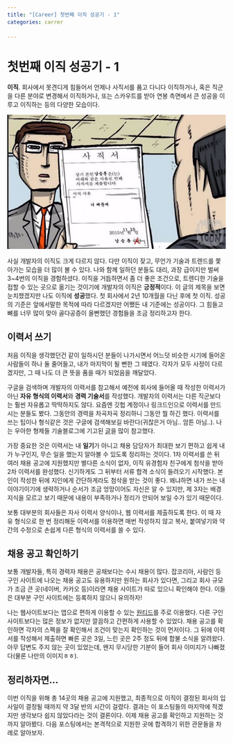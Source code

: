 ```yaml
---
title: "[Career] 첫번째 이직 성공기 - 1"
categories: carrer

---
```


# 첫번째 이직 성공기 - 1

**이직**. 회사에서 못견디게 힘들어서 언제나 사직서를 품고 다니다 이직하거나, 혹은 직군을 다른 분야로 변경해서 이직하거나, 또는 스카우트를 받아 연봉 측면에서 큰 성공을 이루고 이직하는 등의 다양한 모습이다.

![출처: 웹툰 마음의 소리](https://github.com/monkey3199/monkey3199.github.io/blob/master/assets/images/2019-04-20-first-career-1.png)



사실 개발자의 이직도 크게 다르지 않다. 다만 이직이 잦고, 무언가 기술과 트렌드를 쫓아가는 모습을 더 많이 볼 수 있다. 나와 함께 일하던 분들도 대리, 과장 급이지만 벌써 3~4번의 이직을 경험하셨다. 이직을 거듭하면서 좀 더 좋은 조건으로, 트렌디한 기술을 접할 수 있는 곳으로 옮기는 것이기에 개발자의 이직은 **긍정적**이다. 이 글의 제목을 보면 눈치챘겠지만 나도 이직에 **성공**했다. 첫 회사에서 2년 10개월을 다닌 후에 첫 이직. 성공의 기준은 앞에서말한 목적에 따라 다르겠지만 어쨌든 내 기준에는 성공이다. 그 힘들고 뼈를 너무 많이 맞아 골다공증이 올뻔했던 경험들을 조금 정리하고자 한다.



## 이력서 쓰기

처음 이직을 생각했던건 같이 일하시던 분들이 나가시면서 어느덧 비슷한 시기에 들어온 사람들이 하나 둘 줄어들고, 내가 마지막이 될 뻔한 그 때였다. 각자가 모두 사정이 다르겠지만, 그 때 나도 더 큰 뜻을 품을 때가 되었음을 깨달았다.

구글을 검색하며 개발자의 이력서를 참고해서 예전에 회사에 들어올 때 작성한 이력서가 아닌 **자유 형식의 이력서**와 **경력 기술서**를 작성했다. 개발자의 이력서는 다른 직군보다는 훨씬 자유롭고 딱딱하지도 않다. 요즘엔 깃헙 계정이나 링크드인으로 이력서를 만드시는 분들도 봤다. 그동안의 경력을 차곡차곡 정리하니 그동안 뭘 하긴 했다. 이력서를 쓰는 팁이나 형식같은 것은 구글에 검색해보길 바란다(귀찮은거 아님.. 암튼 아님..). 나는 우아한 형제들 기술블로그에 기고된 [글](http://woowabros.github.io/experience/2017/07/17/resume.html)을 많이 참고했다.

가장 중요한 것은 이력서는 내 **일기**가 아니고 채용 담당자가 최대한 보기 편하고 쉽게 내가 누구인지, 무슨 일을 했는지 알아볼 수 있도록 정리하는 것이다. 1차 이력서를 쓴 뒤 여러 채용 공고에 지원했지만 별다른 소식이 없자, 이직 유경험자 친구에게 첨삭을 받아 2차 이력서를 완성했다. 신기하게도 그 뒤부터 서류 합격 소식이 들려오기 시작했다. 본인이 작성한 뒤에 지인에게 간단하게라도 첨삭을 받는 것이 좋다. 왜냐하면 내가 쓰는 내 이야기이기에 생략하거나 순서가 조금 엉망이어도 자신은 알 수 있지만, 제 3자는 배경 지식을 모르고 보기 때문에 내용이 부족하거나 정리가 안되어 보일 수가 있기 때문이다.

보통 대부분의 회사들은 자사 이력서 양식이나, 웹 이력서를 제출하도록 한다. 이 때 자유 형식으로 한 번 정리해둔 이력서를 이용하면 매번 작성하지 않고 복사, 붙여넣기와 약간의 수정으로 손쉽게 다른 형식의 이력서를 쓸 수 있다.



## 채용 공고 확인하기

보통 개발자들, 특히 경력자 채용은 공채보다는 수시 채용이 많다. 잡코리아, 사람인 등 구인 사이트에 나오는 채용 공고도 유용하지만 원하는 회사가 있다면, 그리고 회사 규모가 조금 큰 곳(네이버, 카카오 등)이라면 채용 사이트가 따로 있으니 확인해야 한다. 이들은 대부분 구인 사이트에는 등록하지 않으니 유의하자!

나는 웹사이트보다는 앱으로 편하게 이용할 수 있는 [원티드](https://www.wanted.co.kr/)를 주로 이용했다. 다른 구인 사이트보다는 많은 정보가 없지만 깔끔하고 간편하게 사용할 수 있었다. 채용 공고를 확인하면 각자의 스펙을 잘 확인해서 조건이 맞는지 확인하는 것이 먼저이다. 그 뒤에 이력서를 작성해서 제출하면 빠른 곳은 3일, 느린 곳은 2주 정도 뒤에 합불 소식을 알려왔다. 아무 답변도 주지 않는 곳이 있었는데, 왠지 무시당한 기분이 들어 회사 이미지가 나빠졌다(물론 나만의 이미지ㅎㅎ).



## 정리하자면...

이번 이직을 위해 총 14곳의 채용 공고에 지원했고, 최종적으로 이직이 결정된 회사의 입사일이 결정될 때까지 약 3달 반의 시간이 걸렸다. 결과는 이 포스팅들의 마지막에 적겠지만 생각보다 쉽지 않았다라는 것이 결론이다. 이제 채용 공고를 확인하고 지원하는 것까지 알아봤다. 다음 포스팅에서는 본격적으로 지원한 곳에 합격하기 위한 관문들을 차례로 알아보자.